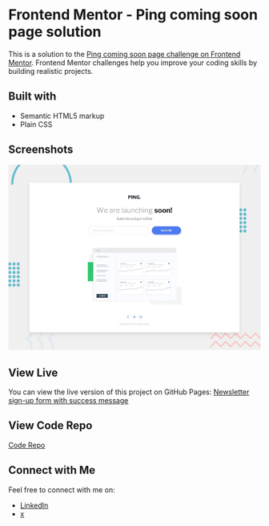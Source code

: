 # Frontend Mentor - Ping coming soon page solution

This is a solution to the [Ping coming soon page challenge on Frontend Mentor](https://www.frontendmentor.io/challenges/ping-single-column-coming-soon-page-5cadd051fec04111f7b848da). Frontend Mentor challenges help you improve your coding skills by building realistic projects.

## Built with

- Semantic HTML5 markup
- Plain CSS

## Screenshots

![Screenshot 1](img/screenshot.png)

## View Live

You can view the live version of this project on GitHub Pages: [Newsletter sign-up form with success message](https://iamupo.github.io/FrontendMentor-Solutions/ping-coming-soon-page-master)

## View Code Repo
[Code Repo](https://github.com/IamUPO/FrontendMentor-Solutions/tree/main/ping-coming-soon-page-master)

## Connect with Me

Feel free to connect with me on:

- [LinkedIn](https://www.linkedin.com/in/iamupo/)
- [x](https://www.x.com/iamupo/)
